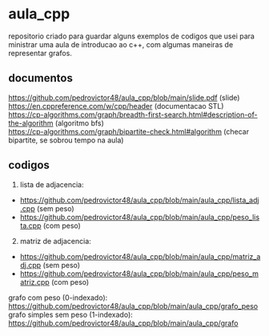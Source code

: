 # aula_cpp
repositorio criado para guardar alguns exemplos de codigos que usei para ministrar uma aula de introducao ao c++, com algumas maneiras de representar grafos.

## documentos
https://github.com/pedrovictor48/aula_cpp/blob/main/slide.pdf (slide)  
https://en.cppreference.com/w/cpp/header (documentacao STL)  
https://cp-algorithms.com/graph/breadth-first-search.html#description-of-the-algorithm (algoritmo bfs)  
https://cp-algorithms.com/graph/bipartite-check.html#algorithm (checar bipartite, se sobrou tempo na aula)  

## codigos
1. lista de adjacencia:  
  * https://github.com/pedrovictor48/aula_cpp/blob/main/aula_cpp/lista_adj.cpp (sem peso)  
  * https://github.com/pedrovictor48/aula_cpp/blob/main/aula_cpp/peso_lista.cpp (com peso)  
2. matriz de adjacencia:  
  * https://github.com/pedrovictor48/aula_cpp/blob/main/aula_cpp/matriz_adj.cpp (sem peso)  
  * https://github.com/pedrovictor48/aula_cpp/blob/main/aula_cpp/peso_matriz.cpp (com peso)  

grafo com peso (0-indexado): https://github.com/pedrovictor48/aula_cpp/blob/main/aula_cpp/grafo_peso  
grafo simples sem peso (1-indexado): https://github.com/pedrovictor48/aula_cpp/blob/main/aula_cpp/grafo  
